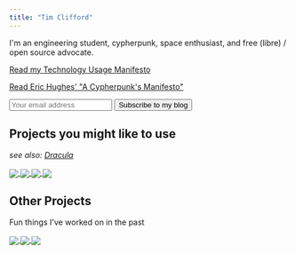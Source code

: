 ```yaml
---
title: "Tim Clifford"
---
```


I'm an engineering student, cypherpunk, space enthusiast, and free
(libre) / open source advocate.

[Read my Technology Usage Manifesto](/documents/technology-usage-manifesto.html)

[Read Eric Hughes' "A Cypherpunk's Manifesto"](/documents/cypherpunks-manifesto.html)

<div class="blog-updates-small">
  <form method="post" action="/subscribe.php" class="form">
   <input type="email" name="email" placeholder="Your email address"/>
   <input type="submit" name="email-button" value="Subscribe to my blog"/>
  </form>
</div>

## Projects you might like to use

_see also: [Dracula](/dracula)_

<div>
  <a class="nounderline" href="https://sr.ht/~tim-clifford/vim-venus">
    <img align="center" class="gh-repo" src="https://github-readme-stats.vercel.app/api/pin/?username=tim-clifford&amp;repo=vim-venus&amp;theme=dracula&amp;hide_border=true"/>
  </a>
  <a class="nounderline" href="https://git.sr.ht/~tim-clifford/vim-qalc">
    <img align="center" class="gh-repo" src="https://github-readme-stats.vercel.app/api/pin/?username=tim-clifford&amp;repo=vim-qalc&amp;theme=dracula&amp;hide_border=true"/>
  </a>
  <a class="nounderline" href="https://git.sr.ht/~tim-clifford/polybar-power">
    <img align="center" class="gh-repo" src="https://github-readme-stats.vercel.app/api/pin/?username=tim-clifford&amp;repo=polybar-power&amp;theme=dracula&amp;hide_border=true"/>
  </a>
  <a class="nounderline" href="https://github.com/windows-bad/polybar-player">
    <img align="center" class="gh-repo" src="https://github-readme-stats.vercel.app/api/pin/?username=windows-bad&amp;repo=polybar-player&amp;theme=dracula&amp;hide_border=true"/>
  </a>
</div>


## Other Projects

Fun things I've worked on in the past

<div>
  <a class="nounderline" href="https://github.com/tim-clifford/pixel-prime">
    <img align="center" class="gh-repo" src="https://github-readme-stats.vercel.app/api/pin/?username=tim-clifford&amp;repo=pixel-prime&amp;theme=dracula&amp;hide_border=true"/>
  </a>
  <a class="nounderline" href="https://github.com/tim-clifford/casio-cpong">
    <img align="center" class="gh-repo" src="https://github-readme-stats.vercel.app/api/pin/?username=tim-clifford&amp;repo=casio-cpong&amp;theme=dracula&amp;hide_border=true"/>
  </a>
  <a class="nounderline" href="https://github.com/tim-clifford/astrodynamics-sim">
    <img align="center" class="gh-repo" src="https://github-readme-stats.vercel.app/api/pin/?username=tim-clifford&amp;repo=astrodynamics-sim&amp;theme=dracula&amp;hide_border=true"/>
  </a>
</div>
